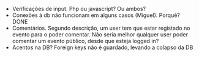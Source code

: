 - Verificações de input. Php ou javascript? Ou ambos?
- Conexões à db não funcionam em alguns casos (Miguel). Porquê? DONE
- Comentários. Segundo descrição, um user tem que estar registado no evento para o poder comentar. Não seria melhor qualquer user poder comentar um evento público, desde que esteja logged in?
- Acentos na DB? Foreign keys não é guardado, levando a colapso da DB
